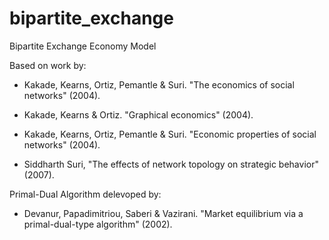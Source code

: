 # bipartite_exchange
Bipartite Exchange Economy Model

Based on work by:

* Kakade, Kearns, Ortiz, Pemantle & Suri. "The economics of social networks" (2004).

* Kakade, Kearns & Ortiz. "Graphical economics" (2004).

* Kakade, Kearns, Ortiz, Pemantle & Suri. "Economic properties of social networks" (2004).

* Siddharth Suri, "The effects of network topology on strategic behavior" (2007).

Primal-Dual Algorithm delevoped by:

* Devanur, Papadimitriou, Saberi & Vazirani. "Market equilibrium via a primal-dual-type algorithm" (2002).
